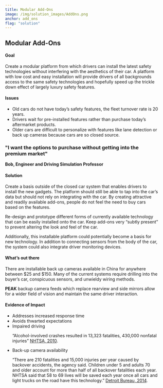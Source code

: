```yaml
---
title: Modular Add-Ons
image: /img/solution_images/AddOns.png
anchor: add_ons
flag: "solution"
---
```

<h2>Modular Add-Ons</h2>

<h4>Goal</h4>
<p>Create a modular platform from which drivers can install the latest safety technologies without interfering with the aesthetics of their car. A platform with low cost and easy installation will provide drivers of all backgrounds access to the same safety technologies and hopefully speed up the trickle down effect of largely luxury safety features. 
</p>
<h4>Issues</h4>
<ul>
<li>Old cars do not have today’s safety features, the fleet turnover rate is 20 years. </li>
<li>Drivers wait for pre-installed features rather than purchase today’s aftermarket products. </li>
<li>Older cars are difficult to personalize with features like lane detection or back up cameras because cars are so closed source.</li>
</ul>
<h3>"I want the options to purchase without getting into the premium market"</h3>
<p><strong>Bob, Engineer and Driving Simulation Professor</strong></p>

<h4>Solution</h4>
<p>Create a basis outside of the closed car system that enables drivers to install the new gadgets. The platform should still be able to tap into the car’s data but should not rely on integrating with the car. By creating attractive and readily available add-ons, people do not feel the need to buy cars based on the features.
</p>
<p>Re-design and prototype different forms of currently available technology that can be easily installed onto the car. Keep add-ons very “subtly present” to prevent altering the look and feel of the car.  
</p>
<p>Additionally, this installable platform could potentially become a basis for new technology. In addition to connecting sensors from the body of the car, the system could also integrate driver monitoring devices.
</p>

<h4>What’s out there</h4>
<p>There are installable back up cameras available in China for anywhere between $25 and $150. Many of the current systems require drilling into the buyer’s car, conspicuous sensors, and  unwieldy wiring methods.</p>
<p><strong>PEAK</strong> backup camera feeds which replace rearview and side mirrors allow for a wider field of vision and maintain the same driver interaction.</p>

<h4>Evidence of Impact</h4>
<ul>
<li>Addresses increased response time</li>
<li>Avoids thwarted expectations</li>
<li>Impaired driving<p>“Alcohol-involved crashes resulted in 13,323 fatalities, 430,000 nonfatal injuries”
<a href='http://www-nrd.nhtsa.dot.gov/Pubs/812013.pdf'>NHTSA, 2010</a>.</p></li>
<li>Back-up camera availability<p>“There are 210 fatalities and 15,000 injuries per year caused by backover accidents, the agency said. Children under 5 and adults 70 and older account for more than half of all backover fatalities each year. NHTSA said that 58 to 69 lives will be saved each year once all cars and light trucks on the road have this technology.” <a href='http://www.thedetroitbureau.com/2014/03/all-new-vehicles-must-have-backup-cameras-by-2018/'>Detroit Bureau, 2014</a>.</p></li>
</ul>
